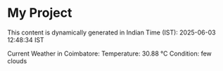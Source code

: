 # My Project

This content is dynamically generated in Indian Time (IST): 2025-06-03 12:48:34 IST


Current Weather in Coimbatore:
Temperature: 30.88 °C
Condition: few clouds
